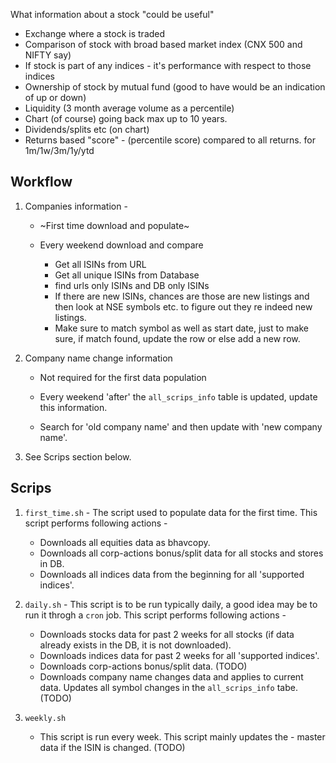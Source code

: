 What information about a stock "could be useful"

- Exchange where a stock is traded
- Comparison of stock with broad based market index (CNX 500 and NIFTY say)
- If stock is part of any indices - it's performance with respect to those indices
- Ownership of stock by mutual fund (good to have would be an indication of up or down)
- Liquidity (3 month average volume as a percentile)
- Chart (of course) going back max up to 10 years.
- Dividends/splits etc (on chart)
- Returns based "score" - (percentile score) compared to all returns. for 1m/1w/3m/1y/ytd


Workflow
--------

1. Companies information -
   - ~First time download and populate~

   - Every weekend download and compare
     - Get all ISINs from URL
     - Get all unique ISINs from Database
     - find urls only ISINs and DB only ISINs
     - If there are new ISINs, chances are those are new listings and then look at NSE
       symbols etc. to figure out they re indeed new listings.
     - Make sure to match symbol as well as start date, just to make sure, if match
       found, update the row or else add a new row.

2. Company name change information
   - Not required for the first data population

   - Every weekend 'after' the `all_scrips_info` table is updated, update this information.
   - Search for 'old company name'  and then update with 'new company name'.

3. See Scrips section below.

Scrips
------
1. `first_time.sh` - The script used to populate data for the first time. This script performs following actions -
   * Downloads all equities data as bhavcopy.
   * Downloads all corp-actions bonus/split data for all stocks and stores in DB.
   * Downloads all indices data from the beginning for all 'supported indices'.

2. `daily.sh` - This script is to be run typically daily, a good idea may be to run it throgh a `cron` job. This script performs following actions -
   * Downloads stocks data for past 2 weeks for all stocks (if data already exists in the DB, it is not downloaded).
   * Downloads indices data for past 2 weeks for all 'supported indices'.
   * Downloads corp-actions bonus/split data. (TODO)
   * Downloads company name changes data and applies to current data. Updates all symbol changes in the `all_scrips_info` tabe. (TODO)

3. `weekly.sh`
   * This script is run every week. This script mainly updates the - master data if the ISIN is changed. (TODO)

